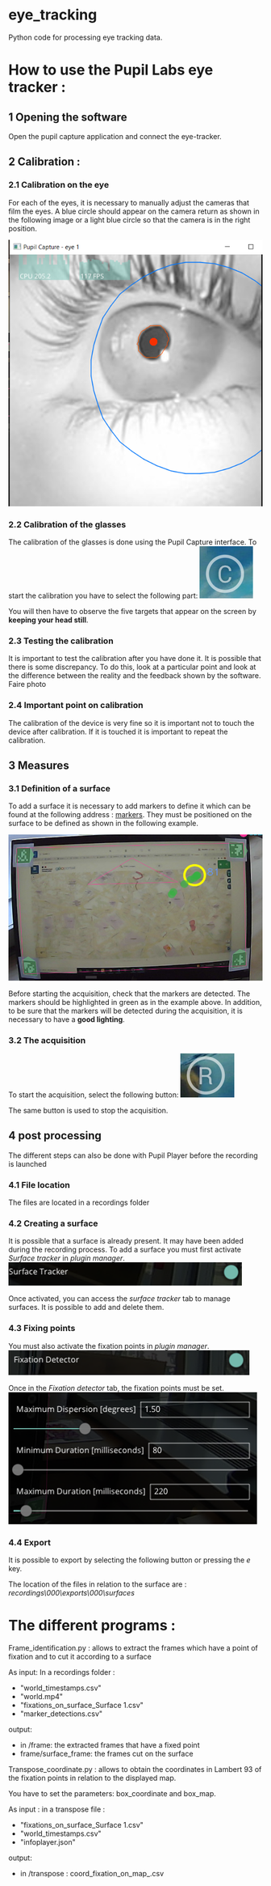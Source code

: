 # eye_tracking

Python code for processing eye tracking data.


# How to use the Pupil Labs eye tracker :

## 1  Opening the software
Open the pupil capture application and connect the eye-tracker.
## 2 Calibration :
### 2.1 Calibration on the eye
For each of the eyes, it is necessary to manually adjust the cameras that film the eyes. A blue circle should appear on the camera return as shown in the following image or a light blue circle so that the camera is in the right position.
 
![ ](image/eye_calibration.png)
### 2.2 Calibration of the glasses
The calibration of the glasses is done using the Pupil Capture interface.
To start the calibration you have to select the following part:
 ![ ](image/icone_calibration.png)

You will then have to observe the five targets that appear on the screen by **keeping your head still**.
### 2.3 Testing the calibration
It is important to test the calibration after you have done it. It is possible that there is some discrepancy. To do this, look at a particular point and look at the difference between the reality and the feedback shown by the software.
Faire photo
### 2.4 Important point on calibration
The calibration of the device is very fine so it is important not to touch the device after calibration. If it is touched it is important to repeat the calibration.
## 3 Measures
### 3.1 Definition of a surface
To add a surface it is necessary to add markers to define it which can be found at the following address : [markers](https://docs.pupil-labs.com/core/software/pupil-capture/?fbclid=IwAR1PUK2bf_XjfQKnOZtizlDN2OwXjR4twMVRD_qI-99Ei6HBlZOrZVcUBUw#surface-tracking). They must be positioned on the surface to be defined as shown in the following example.
 
![ ](image/marqueurs.png)

Before starting the acquisition, check that the markers are detected. The markers should be highlighted in green as in the example above. In addition, to be sure that the markers will be detected during the acquisition, it is necessary to have a **good lighting**.  
### 3.2 The acquisition
To start the acquisition, select the following button:
 ![ ](image/icone_R.png)

The same button is used to stop the acquisition. 

## 4 post processing
The different steps can also be done with Pupil Player before the recording is launched
### 4.1 File location 
The files are located in a recordings folder
### 4.2 Creating a surface 
It is possible that a surface is already present. It may have been added during the recording process.
To add a surface you must first activate *Surface tracker* in *plugin manager*.
 ![ ](image/surface_traker.png)

Once activated, you can access the *surface tracker* tab to manage surfaces. It is possible to add and delete them.
  
### 4.3 Fixing points
You must also activate the fixation points in *plugin manager*.
  ![ ](image/fixation_det.png)

Once in the *Fixation detector* tab, the fixation points must be set.
  ![ ](image/param-fix.png)


### 4.4 Export
 It is possible to export by selecting the following button or pressing the *e* key.

The location of the files in relation to the surface are : *recordings\000\exports\000\surfaces*

# The different programs :
Frame_identification.py : allows to extract the frames which have a point of fixation and to cut it according to a surface

As input: 
In a recordings folder :
- "world_timestamps.csv"
- "world.mp4"
- "fixations_on_surface_Surface 1.csv"
- "marker_detections.csv"

output:
- in /frame: the extracted frames that have a fixed point
- frame/surface_frame: the frames cut on the surface 


Transpose_coordinate.py : allows to obtain the coordinates in Lambert 93 of the fixation points in relation to the displayed map.

You have to set the parameters: box_coordinate and box_map.

As input : 
in a transpose file :
- "fixations_on_surface_Surface 1.csv"
- "world_timestamps.csv"
- "infoplayer.json"

output:
- in /transpose : coord_fixation_on_map_.csv